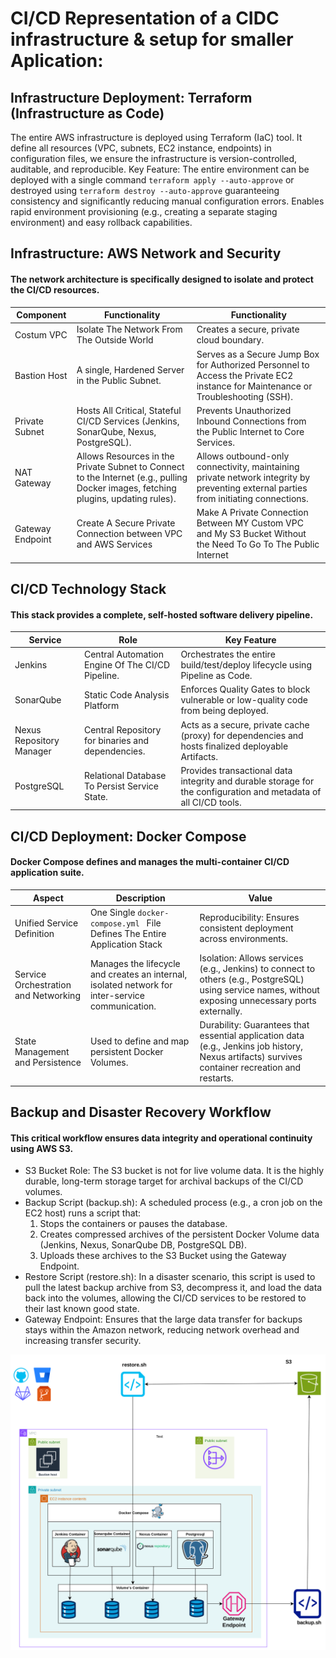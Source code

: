 
# CI/CD Representation of a CIDC infrastructure & setup for smaller Aplication:
## Infrastructure Deployment: Terraform (Infrastructure as Code)
 The entire AWS infrastructure is deployed using Terraform (IaC) tool. It define all resources (VPC, subnets, EC2 instance, endpoints) in configuration files, we ensure the infrastructure is version-controlled, auditable, and reproducible.
 Key Feature: The entire environment can be deployed with a single command ```terraform apply --auto-approve``` or destroyed using ```terraform destroy --auto-approve```  guaranteeing consistency and significantly reducing manual configuration errors. Enables rapid environment provisioning (e.g., creating a separate staging environment) and easy rollback capabilities.


## Infrastructure: AWS Network and Security
#### The network architecture is specifically designed to isolate and protect the CI/CD resources.

|  Component  |Functionality | Functionality |
| ------------- | ------------- | ------------- |
| Costum VPC  | Isolate The Network From The Outside World | Creates a secure, private cloud boundary. |
| Bastion Host | A single, Hardened Server in the Public Subnet. | Serves as a Secure Jump Box for Authorized Personnel to Access the Private EC2 instance for Maintenance or Troubleshooting (SSH). |
| Private Subnet | Hosts All Critical, Stateful CI/CD Services (Jenkins, SonarQube, Nexus, PostgreSQL). | Prevents Unauthorized Inbound Connections from the Public Internet to Core Services. |
| NAT Gateway | Allows Resources in the Private Subnet to Connect to the Internet (e.g., pulling Docker images, fetching plugins, updating rules). | Allows outbound-only connectivity, maintaining private network integrity by preventing external parties from initiating connections. |
| Gateway Endpoint | Create A Secure Private Connection between VPC and AWS Services | Make A Private Connection Between MY Custom VPC and My S3 Bucket Without the Need To Go To The Public Internet|

## CI/CD Technology Stack
#### This stack provides a complete, self-hosted software delivery pipeline.

|  Service  | Role | Key Feature |
| ------------- | ------------- | ------------- |
| Jenkins  | Central Automation Engine Of The CI/CD Pipeline. | Orchestrates the entire build/test/deploy lifecycle using Pipeline as Code. |
| SonarQube | Static Code Analysis Platform | Enforces Quality Gates to block vulnerable or low-quality code from being deployed. |
| Nexus Repository Manager | Central Repository for binaries and dependencies. | Acts as a secure, private cache (proxy) for dependencies and hosts finalized deployable Artifacts. |
| PostgreSQL | Relational Database To Persist Service State. | Provides transactional data integrity and durable storage for the configuration and metadata of all CI/CD tools. |

## CI/CD Deployment: Docker Compose
#### Docker Compose defines and manages the multi-container CI/CD application suite.

| Aspect  | Description | Value |
| ------------- | ------------- | ------------- |
| Unified Service Definition  | One Single ```docker-compose.yml ``` File Defines The Entire Application Stack | Reproducibility: Ensures consistent deployment across environments. |
| Service Orchestration and Networking |Manages the lifecycle and creates an internal, isolated network for inter-service communication. | Isolation: Allows services (e.g., Jenkins) to connect to others (e.g., PostgreSQL) using service names, without exposing unnecessary ports externally. |
|  State Management and Persistence | Used to define and map persistent Docker Volumes. | Durability: Guarantees that essential application data (e.g., Jenkins job history, Nexus artifacts) survives container recreation and restarts. |



## Backup and Disaster Recovery Workflow
#### This critical workflow ensures data integrity and operational continuity using AWS S3.
- S3 Bucket Role: The S3 bucket is not for live volume data. It is the highly durable, long-term storage target for archival backups of the CI/CD volumes.
- Backup Script (backup.sh): A scheduled process (e.g., a cron job on the EC2 host) runs a script that:
    1. Stops the containers or pauses the database.
    2. Creates compressed archives of the persistent Docker Volume data (Jenkins, Nexus, SonarQube DB, PostgreSQL DB).
    3. Uploads these archives to the S3 Bucket using the Gateway Endpoint.
- Restore Script (restore.sh): In a disaster scenario, this script is used to pull the latest backup archive from S3, decompress it, and load the data back into the volumes, allowing the CI/CD services to be restored to their last known good state.
- Gateway Endpoint: Ensures that the large data transfer for backups stays within the Amazon network, reducing network overhead and increasing transfer security.



![alt text](https://github.com/dev126712/cicd/blob/2d79805398c75877537e3484ff48f43334716e04/cicd.png)
